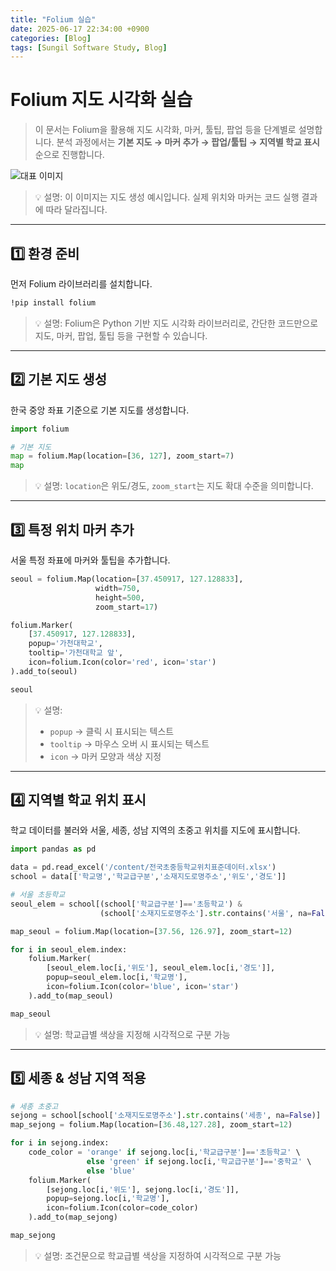 ```yaml
---
title: "Folium 실습"
date: 2025-06-17 22:34:00 +0900
categories: [Blog]
tags: [Sungil Software Study, Blog]
---
```


# Folium 지도 시각화 실습

> 이 문서는 Folium을 활용해 지도 시각화, 마커, 툴팁, 팝업 등을 단계별로 설명합니다.
> 분석 과정에서는 **기본 지도 → 마커 추가 → 팝업/툴팁 → 지역별 학교 표시** 순으로 진행합니다.

![대표 이미지](/assets/img/MapExample.png)

> 💡 설명: 이 이미지는 지도 생성 예시입니다. 실제 위치와 마커는 코드 실행 결과에 따라 달라집니다.

---

## 1️⃣ 환경 준비

먼저 Folium 라이브러리를 설치합니다.

```bash
!pip install folium
````

> 💡 설명: Folium은 Python 기반 지도 시각화 라이브러리로, 간단한 코드만으로 지도, 마커, 팝업, 툴팁 등을 구현할 수 있습니다.

---

## 2️⃣ 기본 지도 생성

한국 중앙 좌표 기준으로 기본 지도를 생성합니다.

```python
import folium

# 기본 지도
map = folium.Map(location=[36, 127], zoom_start=7)
map
```

> 💡 설명: `location`은 위도/경도, `zoom_start`는 지도 확대 수준을 의미합니다.

---

## 3️⃣ 특정 위치 마커 추가

서울 특정 좌표에 마커와 툴팁을 추가합니다.

```python
seoul = folium.Map(location=[37.450917, 127.128833],
                   width=750,
                   height=500,
                   zoom_start=17)

folium.Marker(
    [37.450917, 127.128833],
    popup='가천대학교',
    tooltip='가천대학교 앞',
    icon=folium.Icon(color='red', icon='star')
).add_to(seoul)

seoul
```

> 💡 설명:
>
> * `popup` → 클릭 시 표시되는 텍스트
> * `tooltip` → 마우스 오버 시 표시되는 텍스트
> * `icon` → 마커 모양과 색상 지정

---

## 4️⃣ 지역별 학교 위치 표시

학교 데이터를 불러와 서울, 세종, 성남 지역의 초중고 위치를 지도에 표시합니다.

```python
import pandas as pd

data = pd.read_excel('/content/전국초중등학교위치표준데이터.xlsx')
school = data[['학교명','학교급구분','소재지도로명주소','위도','경도']]

# 서울 초등학교
seoul_elem = school[(school['학교급구분']=='초등학교') & 
                    (school['소재지도로명주소'].str.contains('서울', na=False))]

map_seoul = folium.Map(location=[37.56, 126.97], zoom_start=12)

for i in seoul_elem.index:
    folium.Marker(
        [seoul_elem.loc[i,'위도'], seoul_elem.loc[i,'경도']],
        popup=seoul_elem.loc[i,'학교명'],
        icon=folium.Icon(color='blue', icon='star')
    ).add_to(map_seoul)

map_seoul
```

> 💡 설명: 학교급별 색상을 지정해 시각적으로 구분 가능

---

## 5️⃣ 세종 & 성남 지역 적용

```python
# 세종 초중고
sejong = school[school['소재지도로명주소'].str.contains('세종', na=False)]
map_sejong = folium.Map(location=[36.48,127.28], zoom_start=12)

for i in sejong.index:
    code_color = 'orange' if sejong.loc[i,'학교급구분']=='초등학교' \
                 else 'green' if sejong.loc[i,'학교급구분']=='중학교' \
                 else 'blue'
    folium.Marker(
        [sejong.loc[i,'위도'], sejong.loc[i,'경도']],
        popup=sejong.loc[i,'학교명'],
        icon=folium.Icon(color=code_color)
    ).add_to(map_sejong)

map_sejong
```

> 💡 설명: 조건문으로 학교급별 색상을 지정하여 시각적으로 구분 가능

```
